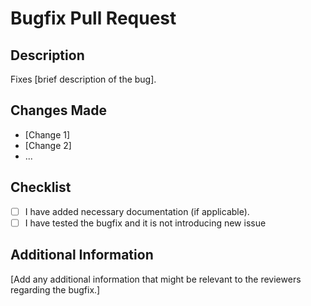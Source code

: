# Bugfix Pull Request

## Description
Fixes [brief description of the bug].

## Changes Made
- [Change 1]
- [Change 2]
- ...

## Checklist
- [ ] I have added necessary documentation (if applicable).
- [ ] I have tested the bugfix and it is not introducing new issue

## Additional Information
[Add any additional information that might be relevant to the reviewers regarding the bugfix.]
